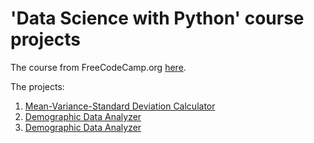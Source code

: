 # 'Data Science with Python' course projects

The course from FreeCodeCamp.org [here](https://www.freecodecamp.org/learn/data-analysis-with-python).


The projects:

1. [Mean-Variance-Standard Deviation Calculator](https://www.freecodecamp.org/learn/data-analysis-with-python/data-analysis-with-python-projects/mean-variance-standard-deviation-calculator)
2. [Demographic Data Analyzer](https://www.freecodecamp.org/learn/data-analysis-with-python/data-analysis-with-python-projects/demographic-data-analyzer)
3. [Demographic Data Analyzer](https://www.freecodecamp.org/learn/data-analysis-with-python/data-analysis-with-python-projects/medical-data-visualizer)